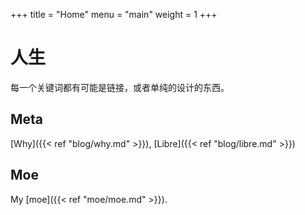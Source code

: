 +++
title = "Home"
menu = "main"
weight = 1
+++

# 人生

每一个关键词都有可能是链接，或者单纯的设计的东西。

## Meta

[Why]({{< ref "blog/why.md" >}}), [Libre]({{< ref "blog/libre.md" >}})

## Moe

My [moe]({{< ref "moe/moe.md" >}}).
